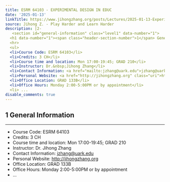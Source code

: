 ```yaml
---
title: ESRM 64103 - EXPERIMENTAL DESIGN IN EDUC
date: '2025-01-13'
linkTitle: https://www.jihongzhang.org/posts/Lectures/2025-01-13-Experiment-Design/syllabus.html
source: Jihong Z. - Play Harder and Learn Harder
description: |2-
   <section id="general-information" class="level1" data-number="1">
  <h1 data-number="1"><span class="header-section-number">1</span> General Information</h1>
  <hr>
  <ul>
  <li>Course Code: ESRM 64103</li>
  <li>Credits: 3 CH</li>
  <li>Course time and location: Mon 17:00-19:45; GRAD 210</li>
  <li>Instructor: Dr.&nbsp;Jihong Zhang</li>
  <li>Contact Information: <a href="mailto:jzhang@uark.edu">jzhang@uark.edu</a></li>
  <li>Personal Website: <a href="http://jihongzhang.org" class="uri">http://jihongzhang.org</a></li>
  <li>Office Location: GRAD 133B</li>
  <li>Office Hours: Monday 2:00-5:00PM or by appointment</li>
  <li> ...
disable_comments: true
---
```

 <section id="general-information" class="level1" data-number="1">
<h1 data-number="1"><span class="header-section-number">1</span> General Information</h1>
<hr>
<ul>
<li>Course Code: ESRM 64103</li>
<li>Credits: 3 CH</li>
<li>Course time and location: Mon 17:00-19:45; GRAD 210</li>
<li>Instructor: Dr.&nbsp;Jihong Zhang</li>
<li>Contact Information: <a href="mailto:jzhang@uark.edu">jzhang@uark.edu</a></li>
<li>Personal Website: <a href="http://jihongzhang.org" class="uri">http://jihongzhang.org</a></li>
<li>Office Location: GRAD 133B</li>
<li>Office Hours: Monday 2:00-5:00PM or by appointment</li>
<li> ...